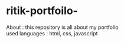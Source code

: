 # ritik-portfoilo-
About : this repository is all about my portfolio 
<br>
used languages : html, css, javascript
 